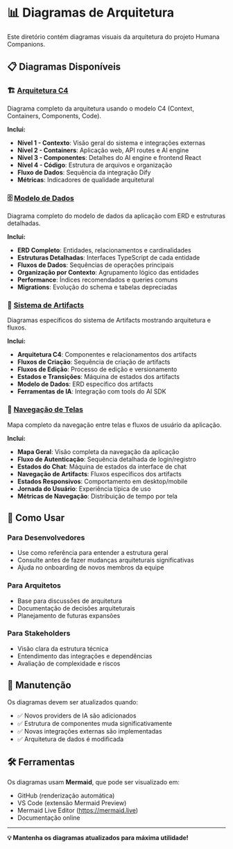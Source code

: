 # 📊 Diagramas de Arquitetura

Este diretório contém diagramas visuais da arquitetura do projeto Humana Companions.

## 📋 Diagramas Disponíveis

### 🏗️ [Arquitetura C4](./arquitetura-c4.md)
Diagrama completo da arquitetura usando o modelo C4 (Context, Containers, Components, Code).

**Inclui:**
- **Nível 1 - Contexto**: Visão geral do sistema e integrações externas
- **Nível 2 - Containers**: Aplicação web, API routes e AI engine
- **Nível 3 - Componentes**: Detalhes do AI engine e frontend React
- **Nível 4 - Código**: Estrutura de arquivos e organização
- **Fluxo de Dados**: Sequência da integração Dify
- **Métricas**: Indicadores de qualidade arquitetural

### 🗄️ [Modelo de Dados](./modelo-dados.md)
Diagrama completo do modelo de dados da aplicação com ERD e estruturas detalhadas.

**Inclui:**
- **ERD Completo**: Entidades, relacionamentos e cardinalidades
- **Estruturas Detalhadas**: Interfaces TypeScript de cada entidade
- **Fluxos de Dados**: Sequências de operações principais
- **Organização por Contexto**: Agrupamento lógico das entidades
- **Performance**: Índices recomendados e queries comuns
- **Migrations**: Evolução do schema e tabelas depreciadas

### 🎨 [Sistema de Artifacts](./artifacts.md)
Diagramas específicos do sistema de Artifacts mostrando arquitetura e fluxos.

**Inclui:**
- **Arquitetura C4**: Componentes e relacionamentos dos artifacts
- **Fluxos de Criação**: Sequência de criação de artifacts
- **Fluxos de Edição**: Processo de edição e versionamento
- **Estados e Transições**: Máquina de estados dos artifacts
- **Modelo de Dados**: ERD específico dos artifacts
- **Ferramentas de IA**: Integração com tools do AI SDK

### 🧭 [Navegação de Telas](./navegacao-telas.md)
Mapa completo da navegação entre telas e fluxos de usuário da aplicação.

**Inclui:**
- **Mapa Geral**: Visão completa da navegação da aplicação
- **Fluxo de Autenticação**: Sequência detalhada de login/registro
- **Estados do Chat**: Máquina de estados da interface de chat
- **Navegação de Artifacts**: Fluxos específicos dos artifacts
- **Estados Responsivos**: Comportamento em desktop/mobile
- **Jornada do Usuário**: Experiência típica de uso
- **Métricas de Navegação**: Distribuição de tempo por tela

## 🎯 Como Usar

### **Para Desenvolvedores**
- Use como referência para entender a estrutura geral
- Consulte antes de fazer mudanças arquiteturais significativas
- Ajuda no onboarding de novos membros da equipe

### **Para Arquitetos**
- Base para discussões de arquitetura
- Documentação de decisões arquiteturais
- Planejamento de futuras expansões

### **Para Stakeholders**
- Visão clara da estrutura técnica
- Entendimento das integrações e dependências
- Avaliação de complexidade e riscos

## 🔄 Manutenção

Os diagramas devem ser atualizados quando:
- ✅ Novos providers de IA são adicionados
- ✅ Estrutura de componentes muda significativamente
- ✅ Novas integrações externas são implementadas
- ✅ Arquitetura de dados é modificada

## 🛠️ Ferramentas

Os diagramas usam **Mermaid**, que pode ser visualizado em:
- GitHub (renderização automática)
- VS Code (extensão Mermaid Preview)
- Mermaid Live Editor (https://mermaid.live)
- Documentação online

---

**💡 Mantenha os diagramas atualizados para máxima utilidade!** 